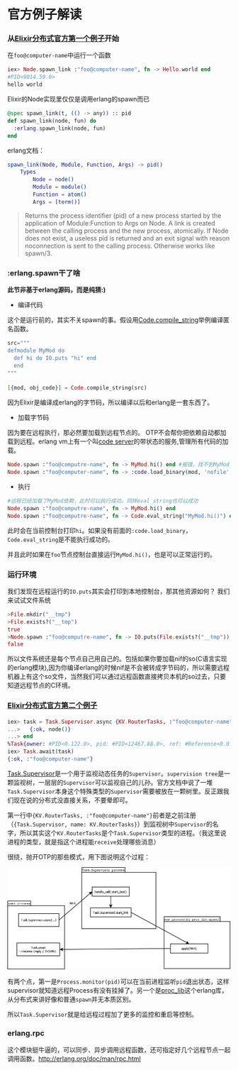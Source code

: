 # 官方例子解读
### 从[Elixir分布式官方第一个例子]开始

在`foo@computer-name`中运行一个函数

```elixir
iex> Node.spawn_link :"foo@computer-name", fn -> Hello.world end
#PID<9014.59.0>
hello world
```

Elixir的Node实现里仅仅是调用erlang的spawn而已

```elixir
@spec spawn_link(t, (() -> any)) :: pid
def spawn_link(node, fun) do
  :erlang.spawn_link(node, fun)
end
```

erlang文档：

```erlang
spawn_link(Node, Module, Function, Args) -> pid()
    Types
        Node = node()
        Module = module()
        Function = atom()
        Args = [term()]
```

> Returns the process identifier (pid) of a new process started by the application of Module:Function to Args on Node. A link is created between the calling process and the new process, atomically. If Node does not exist, a useless pid is returned and an exit signal with reason noconnection is sent to the calling process. Otherwise works like spawn/3.

### :erlang.spawn干了啥

**此节非基于erlang源码，而是纯猜:)**

* 编译代码

这个是运行前的，其实不关spawn的事。假设用[Code.compile_string]举例编译匿名函数。

```Elixir
src="""
defmodule MyMod do
  def hi do IO.puts "hi" end
  end
"""

[{mod, obj_code}] = Code.compile_string(src)
```

因为Elixir是编译成erlang的字节码，所以编译以后和erlang是一套东西了。

* 加载字节码

因为要在远程执行，那必然要加载到远程节点的。 OTP不会帮你把依赖自动都加载到远程。erlang vm上有一个叫[code server]的带状态的服务,管理所有代码的加载。

```elixir
Node.spawn :"foo@computre-name", fn -> MyMod.hi() end #报错，找不到MyMod
Node.spawn :"foo@computer-name", fn -> :code.load_binary(mod, 'nofile', obj_code) end
```

* 执行

```elixir
#远程已经加载了MyMod依赖，此时可以执行成功。同样eval_string也可以成功
Node.spawn :"foo@computre-name", fn -> MyMod.hi() end
Node.spawn :"foo@computre-name", fn -> Code.eval_string("MyMod.hi()") end
```

此时会在当前控制台打印`hi`。如果没有前面的`:code.load_binary`，`Code.eval_string`是不能执行成功的。

并且此时如果在`foo`节点控制台直接运行`MyMod.hi()`，也是可以正常运行的。

### 运行环境

我们发现在远程运行的`IO.puts`其实会打印到本地控制台，那其他资源如何？ 我们来试试文件系统

```Elixir
>File.mkdir("__tmp")
>File.exists?("__tmp")
true
>Node.spawn :"foo@computre-name", fn -> IO.puts(File.exists?("__tmp")) end
false
```

所以文件系统还是每个节点自己用自己的。包括如果你要加载nif的so(C语言实现的erlang模块),因为你编译erlang的时候nif是不会被转成字节码的，所以需要远程机器上有这个so文件，当然我们可以通过远程函数直接拷贝本机的so过去，只要知道远程节点的C环境。

### [Elixir分布式官方第二个例子]

```elixir
iex> task = Task.Supervisor.async {KV.RouterTasks, :"foo@computer-name"}, fn ->
...>   {:ok, node()}
...> end
%Task{owner: #PID<0.122.0>, pid: #PID<12467.88.0>, ref: #Reference<0.0.0.400>}
iex> Task.await(task)
{:ok, :"foo@computer-name"}
```

[Task.Supervisor]是一个用于监视动态任务的`Supervisor`。`supervision tree`是一颗监视树，一层层的`Supervisor`可以监视自己的儿孙。官方文档中说了一堆`Task.Supervisor`本身这个特殊类型的`Supervisor`需要被放在一颗树里。反正跟我们现在说的分布式没直接关系，不要晕即可。

第一行中`{KV.RouterTasks, :"foo@computer-name"}`前者是之前注册（`{Task.Supervisor, name: KV.RouterTasks}`）到监视树中`Supervisor`的名字，所以其实这个`KV.RouterTasks`是个`Task.Supervisor`类型的进程。（我这里说进程的类型，就是指这个进程能`receive`处理哪些消息）

很绕，抛开OTP的那些模式，用下图说明这个过程：

![task_supervisor](diagrams/task_supervisor.png)

有两个点，第一是`Process.monitor(pid)`可以在当前进程监听`pid`退出状态，这样supervisor就知道远程Process有没有挂掉了。另一个是[proc_lib]这个erlang库，从分布式来讲好像和普通`spawn`并无本质区别。

所以`Task.Supervisor`就是给远程过程加了更多的监控和重启等控制。

### erlang.rpc

这个模块挺牛逼的，可以同步、异步调用远程函数，还可指定好几个远程节点一起调用函数。http://erlang.org/doc/man/rpc.html


[Elixir分布式官方第一个例子]: https://elixir-lang.org/getting-started/mix-otp/distributed-tasks-and-configuration.html
[Elixir分布式官方第二个例子]: https://elixir-lang.org/getting-started/mix-otp/distributed-tasks-and-configuration.html#distributed-tasks
[Code.compile_string]: https://hexdocs.pm/elixir/Code.html#compile_string/2
[code server]: http://erlang.org/doc/man/code.html
[Supervisor模式]: https://hexdocs.pm/elixir/Supervisor.html
[Task.Supervisor]: https://hexdocs.pm/elixir/Task.Supervisor.html
[proc_lib]: http://erlang.org/doc/man/proc_lib.html
